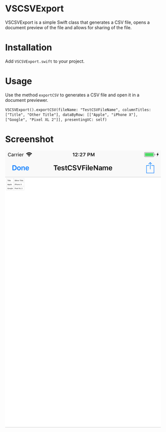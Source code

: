VSCSVExport
============


VSCSVExport is a simple Swift class that generates a CSV file, opens a document preview of the file and allows for sharing of the file.


Installation
============


Add `VSCSVExport.swift` to your project.


Usage
=====

Use the method `exportCSV` to generates a CSV file and open it in a document previewer.

```
VSCSVExport().exportCSV(fileName: "TestCSVFileName", columnTitles: ["Title", "Other Title"], dataByRow: [["Apple", "iPhone X"], ["Google", "Pixel XL 2"]], presentingVC: self)
```

Screenshot
==========

![CSV Export Screenshot](/CSVExportScreenshot.png)